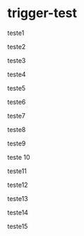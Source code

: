 # trigger-test

teste1

teste2

teste3

teste4

teste5

teste6

teste7

teste8

teste9

teste 10

teste11

teste12

teste13

teste14

teste15
